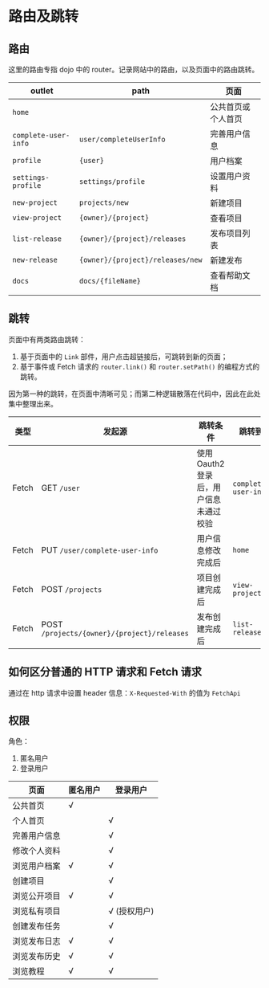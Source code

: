 # 路由及跳转

## 路由

这里的路由专指 dojo 中的 router。记录网站中的路由，以及页面中的路由跳转。

| outlet               | path                             | 页面               |
| -------------------- | -------------------------------- | ------------------ |
| `home`               |                                  | 公共首页或个人首页 |
| `complete-user-info` | `user/completeUserInfo`          | 完善用户信息       |
| `profile`            | `{user}`                         | 用户档案           |
| `settings-profile`   | `settings/profile`               | 设置用户资料       |
| `new-project`        | `projects/new`                   | 新建项目           |
| `view-project`       | `{owner}/{project}`              | 查看项目           |
| `list-release`       | `{owner}/{project}/releases`     | 发布项目列表       |
| `new-release`        | `{owner}/{project}/releases/new` | 新建发布           |
| `docs`               | `docs/{fileName}`                | 查看帮助文档       |

## 跳转

页面中有两类路由跳转：

1. 基于页面中的 `Link` 部件，用户点击超链接后，可跳转到新的页面；
2. 基于事件或 Fetch 请求的 `router.link()` 和 `router.setPath()` 的编程方式的跳转。

因为第一种的跳转，在页面中清晰可见；而第二种逻辑散落在代码中，因此在此处集中整理出来。

| 类型  | 发起源                                      | 跳转条件                               | 跳转到               |
| ----- | ------------------------------------------- | -------------------------------------- | -------------------- |
| Fetch | GET `/user`                                 | 使用 Oauth2 登录后，用户信息未通过校验 | `complete-user-info` |
| Fetch | PUT `/user/complete-user-info`              | 用户信息修改完成后                     | `home`               |
| Fetch | POST `/projects`                            | 项目创建完成后                         | `view-project`       |
| Fetch | POST `/projects/{owner}/{project}/releases` | 发布创建完成后                         | `list-release`       |

## 如何区分普通的 HTTP 请求和 Fetch 请求

通过在 http 请求中设置 header 信息：`X-Requested-With` 的值为 `FetchApi`

## 权限

角色：

1. 匿名用户
2. 登录用户

| 页面         | 匿名用户 | 登录用户     |
| ------------ | -------- | ------------ |
| 公共首页     | √        |              |
| 个人首页     |          | √            |
| 完善用户信息 |          | √            |
| 修改个人资料 |          | √            |
| 浏览用户档案 | √        | √            |
| 创建项目     |          | √            |
| 浏览公开项目 | √        | √            |
| 浏览私有项目 |          | √ (授权用户) |
| 创建发布任务 |          | √            |
| 浏览发布日志 | √        | √            |
| 浏览发布历史 | √        | √            |
| 浏览教程     | √        | √            |
